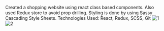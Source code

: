 Created a shopping website using react class based components. Also used Redux store to avoid prop drilling.
Styling is done by using Sassy Cascading Style Sheets.
Technologies Used: React, Redux, SCSS, Git
![1](https://github.com/Rakshita2319/shopping-cart/assets/115718748/55ac3ab9-f7d8-4326-9c81-8f82c1da6f46)
![2](https://github.com/Rakshita2319/shopping-cart/assets/115718748/65abd7e0-5f86-4883-863d-218de82f4121)
